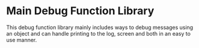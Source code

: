 ﻿# Main Debug Function Library

 This debug function library mainly includes ways to debug messages using an object and can handle printing to the log, screen and both in an easy to use manner. 